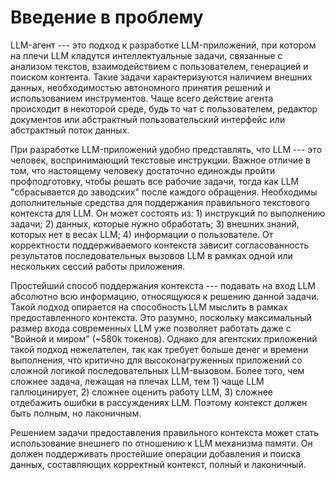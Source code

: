 # Введение в проблему

LLM-агент --- это подход к разработке LLM-приложений, при котором на плечи LLM кладутся интеллектуальные задачи, связанные с анализом текстов, взаимодействием с пользователем, генерацией и поиском контента. Такие задачи характеризуются наличием внешних данных, необходимостью автономного принятия решений и использованием инструментов. Чаще всего действие агента происходит в некоторой среде, будь то чат с пользователем, редактор документов или абстрактный пользовательский интерфейс или абстрактный поток данных.

При разработке LLM-приложений удобно представлять, что LLM --- это человек, воспринимающий текстовые инструкции. Важное отличие в том, что настоящему человеку достаточно единожды пройти профподготовку, чтобы решать все рабочие задачи, тогда как LLM "сбрасывается до заводских" после каждого обращения. Необходимы дополнительные средства для поддержания правильного текстового контекста для LLM. Он может состоять из: 1) инструкций по выполнению задачи; 2) данных, которые нужно обработать; 3) внешних знаний, которых нет в весах LLM; 4) информации о пользователе. От корректности поддерживаемого контекста зависит согласованность результатов последовательных вызовов LLM в рамках одной или нескольких сессий работы приложения.

Простейший способ поддержания контекста --- подавать на вход LLM абсолютно всю информацию, относящуюся к решению данной задачи. Такой подход опирается на способность LLM мыслить в рамках предоставленного контекста. Это разумно, поскольку максимальный размер входа современных LLM уже позволяет работать даже с "Войной и миром" (~580k токенов). Однако для агентских приложений такой подход нежелателен, так как требует больше денег и времени выполнения, что критично для высоконагруженных приложений со сложной логикой последовательных LLM-вызовом. Более того, чем сложнее задача, лежащая на плечах LLM, тем  1) чаще LLM галлюцинирует, 2) сложнее оценить работу LLM, 3) сложнее отдебажить ошибки в рассуждениях LLM. Поэтому контекст должен быть полным, но лаконичным.

Решением задачи предоставления правильного контекста может стать использование внешнего по отношению к LLM механизма памяти. Он должен поддерживать простейшие операции добавления и поиска данных, составляющих корректный контекст, полный и лаконичный.
